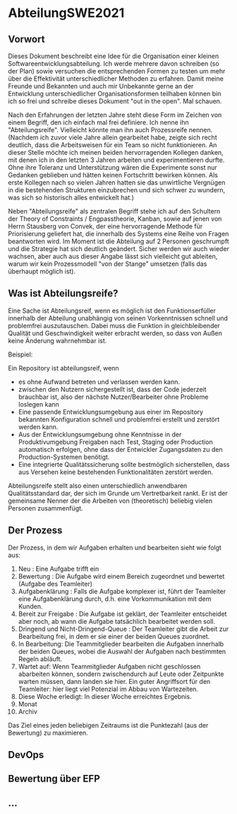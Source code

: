 # AbteilungSWE2021

## Vorwort

Dieses Dokument beschreibt eine Idee für die Organisation einer kleinen Softwareentwicklungsabteilung. Ich werde mehrere davon schreiben (so der Plan) sowie versuchen die entsprechenden Formen zu testen um mehr über die Effektivität unterschiedlicher Methoden zu erfahren. Damit meine Freunde und Bekannten und auch mir Unbekannte gerne an der Entwicklung unterschiedlicher Organisationsformen teilhaben können bin ich so frei und schreibe dieses Dokument "out in the open". Mal schauen.

Nach den Erfahrungen der letzten Jahre steht diese Form im Zeichen von einem Begriff, den ich einfach mal frei definiere. Ich nenne ihn "Abteilungsreife". Vielleicht könnte man ihn auch Prozessreife nennen. (Nachdem ich zuvor viele Jahre allein gearbeitet habe, zeigte sich recht deutlich, dass die Arbeitsweisen für ein Team so nicht funktionieren. An dieser Stelle möchte ich meinen beiden hervorragenden Kollegen danken, mit denen ich in den letzten 3 Jahren arbeiten und experimentieren durfte. Ohne ihre Toleranz und Unterstützung wären die Experimente sonst nur Gedanken geblieben und hätten keinen Fortschritt bewirken können. Als erste Kollegen nach so vielen Jahren hatten sie das unwirtliche Vergnügen in die bestehenden Strukturen einzubrechen und sich schwer zu wundern, was sich so historisch alles entwickelt hat.) 

Neben "Abteilungsreife" als zentralen Begriff stehe ich auf den Schultern der Theory of Constraints / Engpasstheorie, Kanban, sowie auf jenen von Herrn Stausberg von Convek, der eine hervorragende Methode für Priorisierung geliefert hat, die innerhalb des Systems eine Reihe von Fragen beantworten wird. Im Moment ist die Abteilung auf 2 Personen geschrumpft und die Strategie hat sich deutlich geändert. Sicher werden wir auch wieder wachsen, aber auch aus dieser Angabe lässt sich vielleicht gut ableiten, warum wir kein Prozessmodell "von der Stange" umsetzen (falls das überhaupt möglich ist).

## Was ist Abteilungsreife?

Eine Sache ist Abteilungsreif, wenn es möglich ist den Funktionserfüller innerhalb der Abteilung unabhängig von seinen Vorkenntnissen schnell und problemfrei auszutauschen. Dabei muss die Funktion in gleichbleibender Qualität und Geschwindigkeit weiter erbracht werden, so dass von Außen keine Änderung wahrnehmbar ist.

Beispiel: 

Ein Repository ist abteilungsreif, wenn 
- es ohne Aufwand betreten und verlassen werden kann.
- zwischen den Nutzern sichergestellt ist, dass der Code jederzeit brauchbar ist, also der nächste Nutzer/Bearbeiter ohne Probleme loslegen kann
- Eine passende Entwicklungsumgebung aus einer im Repository bekannten Konfiguration schnell und problemfrei erstellt und zerstört werden kann.
- Aus der Entwicklungsumgebung ohne Kenntnisse in der Produktivumgebung Freigaben nach Test, Staging oder Production automatisch erfolgen, ohne dass der Entwickler Zugangsdaten zu den Production-Systemen benötigt.
- Eine integrierte Qualitätssicherung sollte bestmöglich sicherstellen, dass aus Versehen keine bestehenden Funktionalitäten zerstört werden.

Abteilungsreife stellt also einen unterschiedlich anwendbaren Qualitätsstandard dar, der sich im Grunde um Vertretbarkeit rankt. Er ist der gemeinsame Nenner der die Arbeiten von (theoretisch) beliebig vielen Personen zusammenfügt.

## Der Prozess

Der Prozess, in dem wir Aufgaben erhalten und bearbeiten sieht wie folgt aus: 

1. Neu : Eine Aufgabe trifft ein
2. Bewertung : Die Aufgabe wird einem Bereich zugeordnet und bewertet (Aufgabe des Teamleiter)
3. Aufgabenklärung : Falls die Aufgabe komplexer ist, führt der Teamleiter eine Aufgabenklärung durch, d.h. eine Vorkommunikation mit dem Kunden.
4. Bereit zur Freigabe : Die Aufgabe ist geklärt, der Teamleiter entscheidet aber noch, ab wann die Aufgabe tatsächlich bearbeitet werden soll.
5. Dringend und Nicht-Dringend-Queue : Der Teamleiter gibt die Arbeit zur Bearbeitung frei, in dem er sie einer der beiden Queues zuordnet.
6. In Bearbeitung: Die Teammitglieder bearbeiten die Aufgaben innerhalb der beiden Queues, wobei die Auswahl der Aufgaben nach bestimmten Regeln abläuft.
7. Wartet auf: Wenn Teammitglieder Aufgaben nicht geschlossen abarbeiten können, sondern zwischendurch auf Leute oder Zeitpunkte warten müssen, dann landen sie hier. Ein guter Angriffsort für den Teamleiter: hier liegt viel Potenzial im Abbau von Wartezeiten.
8. Diese Woche erledigt: In dieser Woche erreichtes Ergebnis.
9. Monat
10. Archiv 

Das Ziel eines jeden beliebigen Zeitraums ist die Punktezahl (aus der Bewertung) zu maximieren. 


## DevOps

## Bewertung über EFP

## ...
